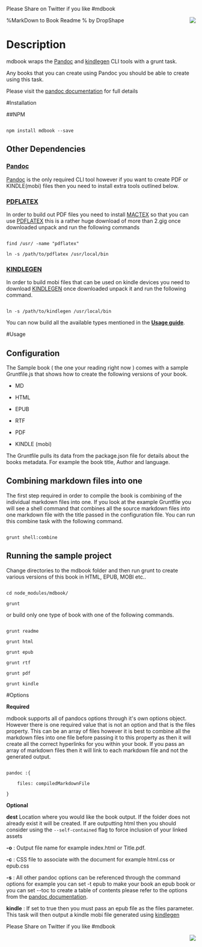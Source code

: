 
Please Share on Twitter if you like #mdbook



<a href="https://twitter.com/intent/tweet?hashtags=mdbook&amp;&amp;text=Check%20out%20this%20repo%20on%20github&amp;tw_p=tweetbutton&amp;url=https%3A%2F%2Fgithub.com%2Fdropshape&amp;via=dropshape" style="float:right"><img src="https://raw.github.com/dropshape/md-book/master/twittershare.png"></a>

%MarkDown to Book Readme
% by DropShape


# Description



mdbook wraps the [Pandoc](http://johnmacfarlane.net/pandoc) and [kindlegen](http://www.amazon.com/gp/feature.html?ie=UTF8&docId=1000234621) CLI tools with a grunt task.

Any books that you can create using Pandoc you should be able to create using this task.



Please visit the [pandoc documentation](http://johnmacfarlane.net/pandoc/README.html) for full details

#Installation



##NPM

```

npm install mdbook --save

```



## Other Dependencies



### [Pandoc](http://johnmacfarlane.net/pandoc)

[Pandoc](http://johnmacfarlane.net/pandoc) is the only required CLI tool however if you want to create PDF or KINDLE(mobi) files then you need to install extra tools outlined below.



### [PDFLATEX](http://www.tug.org/mactex/)

In order to build out PDF files you need to install [MACTEX](http://www.tug.org/mactex/) so that you can use [PDFLATEX](http://www.tug.org/mactex/) this is a rather huge download of more than 2.gig once downloaded unpack and run the following commands



```

find /usr/ -name "pdflatex"

ln -s /path/to/pdflatex /usr/local/bin

```



### [KINDLEGEN](http://www.amazon.com/gp/feature.html?ie=UTF8&docId=1000765211)

In order to build mobi files that can be used on kindle devices you need to download [KINDLEGEN](http://www.amazon.com/gp/feature.html?ie=UTF8&docId=1000765211) once downloaded unpack it and run the following command.



```

ln -s /path/to/kindlegen /usr/local/bin

```



You can now build all the available types mentioned in the [**Usage guide**](#usage).

#Usage



## Configuration

The Sample book ( the one your reading right now ) comes with a sample Gruntfile.js that shows how to create the following versions of your book.



 * MD

 * HTML

 * EPUB

 * RTF

 * PDF

 * KINDLE (mobi)



 The Gruntfile pulls its data from the package.json file for details about the books metadata. For example the book title, Author and language.



## Combining markdown files into one

The first step required in order to compile the book is combining of the individual markdown files into one. If you look at the example Gruntfile you will see a shell command that combines all the source markdown files into one markdown file with the title passed in the configuration file. You can run this combine task with the following command.



```

grunt shell:combine

```



## Running the sample project



Change directories to the mdbook folder and then run grunt to create various versions of this book in HTML, EPUB, MOBI etc..



```

cd node_modules/mdbook/

grunt

```

or build only one type of book with one of the following commands.



```

grunt readme

grunt html

grunt epub

grunt rtf

grunt pdf

grunt kindle

```

#Options



__Required__

mdbook supports all of pandocs options through it's own options object. However there is one required value that is not an option and that is the files property. This can be an array of files however it is best to combine all the markdown files into one file before passing it to this property as then it will create all the correct hyperlinks for you within your book. If you pass an array of markdown files then it will link to each markdown file and not the generated output.





```

pandoc :{

    files: compiledMarkdownFile

}

```



__Optional__



**dest** Location where you would like the book output. If the folder does not already exist it will be created. If are outputting html then you should consider using the ``` --self-contained ``` flag to force inclusion of your linked assets



**-o** : Output file name for example index.html or Title.pdf.



**-c** : CSS file to associate with the document for example html.css or epub.css



**-s** : All other pandoc options can be referenced through the command options for example you can set -t epub to make your book an epub book or you can set --toc to create a table of contents please refer to the options from the [pandoc documentation](http://johnmacfarlane.net/pandoc/README.html).



**kindle** : If set to true then you must pass an epub file as the files parameter. This task will then output a kindle mobi file generated using [kindlegen](http://www.amazon.com/gp/feature.html?ie=UTF8&docId=1000234621)



Please Share on Twitter if you like #mdbook



<a href="https://twitter.com/intent/tweet?hashtags=mdbook&amp;&amp;text=Check%20out%20this%20repo%20on%20github&amp;tw_p=tweetbutton&amp;url=https%3A%2F%2Fgithub.com%2Fdropshape&amp;via=dropshape" style="float:right"><img src="https://raw.github.com/dropshape/md-book/master/twittershare.png"></a>
